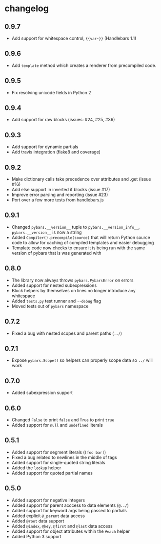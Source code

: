# changelog

## 0.9.7

- Add support for whitespace control, `{{var~}}` (Handlebars 1.1)

## 0.9.6

- Add `template` method which creates a renderer from precompiled code.

## 0.9.5

- Fix resolving unicode fields in Python 2

## 0.9.4

- Add support for raw blocks (issues: #24, #25, #36)

## 0.9.3

- Add support for dynamic partials
- Add travis integration (flake8 and coverage)

## 0.9.2

- Make dictionary calls take precedence over attributes and .get (issue #16)
- Add else support in inverted if blocks (issue #17)
- Improve error parsing and reporting (issue #23)
- Port over a few more tests from handlebars.js

## 0.9.1

- Changed `pybars.__version__` tuple to `pybars.__version_info__`,
  `pybars.__version__` is now a string
- Added `Compiler().precompile(source)` that will return Python source code
  to allow for caching of compiled templates and easier debugging
- Template code now checks to ensure it is being run with the same version of
  pybars that is was generated with

## 0.8.0

- The library now always throws `pybars.PybarsError` on errors
- Added support for nested subexpressions
- Block helpers by themselves on lines no longer introduce any whitespace
- Added `tests.py` test runner and `--debug` flag
- Moved tests out of `pybars` namespace

## 0.7.2

- Fixed a bug with nested scopes and parent paths (`../`)

## 0.7.1

- Expose `pybars.Scope()` so helpers can properly scope data so `../` will work

## 0.7.0

- Added subexpression support

## 0.6.0

- Changed `False` to print `false` and `True` to print `true`
- Added support for `null` and `undefined` literals

## 0.5.1

- Added support for segment literals (`[foo bar]`)
- Fixed a bug related to newlines in the middle of tags
- Added support for single-quoted string literals
- Added the `lookup` helper
- Added support for quoted partial names

## 0.5.0

- Added support for negative integers
- Added support for parent acccess to data elements (`@../`)
- Added support for keyword args being passed to partials
- Added explicit `@_parent` data access
- Added `@root` data support
- Added `@index`, `@key`, `@first` and `@last` data access
- Added support for object attributes within the `#each` helper
- Added Python 3 support
